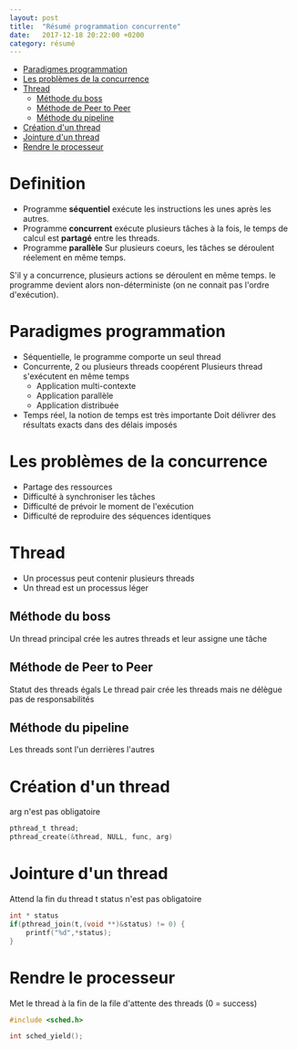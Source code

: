 ```yaml
---
layout: post
title:  "Résumé programmation concurrente"
date:   2017-12-18 20:22:00 +0200
category: résumé
---
```


- [Paradigmes programmation](#paradigmes-programmation)
- [Les problèmes de la concurrence](#les-probl%C3%A8mes-de-la-concurrence)
- [Thread](#thread)
	- [Méthode du boss](#m%C3%A9thode-du-boss)
	- [Méthode de Peer to Peer](#m%C3%A9thode-de-peer-to-peer)
	- [Méthode du pipeline](#m%C3%A9thode-du-pipeline)
- [Création d'un thread](#cr%C3%A9ation-dun-thread)
- [Jointure d'un thread](#jointure-dun-thread)
- [Rendre le processeur](#rendre-le-processeur)

# Definition
* Programme **séquentiel** exécute les instructions les unes après les autres.
* Programme **concurrent** exécute plusieurs tâches à la fois, le temps de calcul est **partagé** entre les threads.
* Programme **parallèle** Sur plusieurs coeurs, les tâches se déroulent réelement en même temps.

S'il y a concurrence, plusieurs actions se déroulent en même temps. le programme devient alors non-déterministe (on ne connait pas l'ordre d'exécution).




























# Paradigmes programmation
* Séquentielle, le programme comporte un seul thread
* Concurrente, 2 ou plusieurs threads coopérent
Plusieurs thread s'exécutent en même temps
	* Application multi-contexte
	* Application parallèle
	* Application distribuée
* Temps réel, la notion de temps est très importante
Doit délivrer des résultats exacts dans des délais imposés

# Les problèmes de la concurrence
* Partage des ressources
* Difficulté à synchroniser les tâches
* Difficulté de prévoir le moment de l'exécution
* Difficulté de reproduire des séquences identiques

# Thread
* Un processus peut contenir plusieurs threads
* Un thread est un processus léger

## Méthode du boss
Un thread principal crée les autres threads et leur assigne une tâche
## Méthode de Peer to Peer
Statut des threads égals
Le thread pair crée les threads mais ne délègue pas de responsabilités
## Méthode du pipeline
Les threads sont l'un derrières l'autres

# Création d'un thread
arg n'est pas obligatoire
```c
pthread_t thread;
pthread_create(&thread, NULL, func, arg)

```

# Jointure d'un thread
Attend la fin du thread t
status n'est pas obligatoire
```c
int * status
if(pthread_join(t,(void **)&status) != 0) {
	printf("%d",*status);
}
```

# Rendre le processeur
Met le thread à la fin de la file d'attente des threads (0 = success)

```c
#include <sched.h>

int sched_yield();
```
